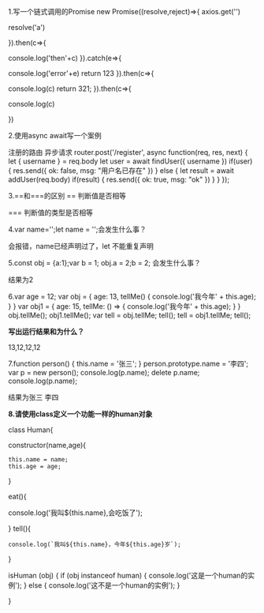 1.写一个链式调用的Promise
new Promise((resolve,reject)=>{
  axios.get('')

  resolve('a')

}).then(c=>{

 console.log('then'+c)
}).catch(e=>{

  console.log('error'+e)
  return 123
}).then(c=>{

  console.log(c)
  return 321;
}).then(c=>{

  console.log(c)

})





2.使用async await写一个案例

 注册的路由   异步请求
router.post('/register', async function(req, res, next) {
  let { username } = req.body
  let user = await findUser({ username })
  if(user) {
    res.send({
      ok: false,
      msg: "用户名已存在"
    })
  } else {
    let result = await addUser(req.body)
    if(result) {
      res.send({
        ok: true,
        msg: "ok"
      })
    }
  }
});




3.==和===的区别
==  判断值是否相等

===  判断值的类型是否相等


4.var name='';let name = '';会发生什么事？

会报错，name已经声明过了，let 不能重复声明

5.const obj = {a:1};var b = 1; obj.a = 2;b = 2; 会发生什么事？

结果为2

6.var age = 12;
var obj = {
  age: 13,
  tellMe() {
    console.log('我今年' + this.age);
  }
}
var obj1 = {
  age: 15,
  tellMe: () => {
    console.log('我今年' + this.age);
  }
}
obj.tellMe();
obj1.tellMe();
var tell = obj.tellMe;
tell();
tell = obj1.tellMe;
tell();

**写出运行结果和为什么？**

13,12,12,12


7.function person() {
  this.name = '张三';
}
person.prototype.name = '李四';
var p = new person();
console.log(p.name);
delete p.name;
console.log(p.name);

结果为张三   李四

**8.请使用class定义一个功能一样的human对象**


class Human{

   constructor(name,age){

    this.name = name;
    this.age = age;
  }

  eat(){

   console.log('我叫${this.name},会吃饭了');

  }
  tell(){

    console.log(`我叫${this.name}，今年${this.age}岁`);

  }

isHuman (obj) {
  if (obj instanceof human) {
    console.log('这是一个human的实例');
  } else {
    console.log('这不是一个human的实例');
  }

}
